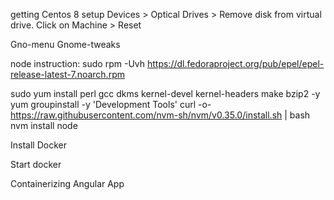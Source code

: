 getting Centos 8 setup
Devices > Optical Drives > Remove disk from virtual drive.
Click on Machine > Reset

Gno-menu
Gnome-tweaks

node instruction:
sudo rpm -Uvh https://dl.fedoraproject.org/pub/epel/epel-release-latest-7.noarch.rpm

sudo yum install perl gcc dkms kernel-devel kernel-headers make bzip2 -y
yum groupinstall -y 'Development Tools'
curl -o- https://raw.githubusercontent.com/nvm-sh/nvm/v0.35.0/install.sh | bash
nvm install node

Install Docker

Start docker

Containerizing Angular App
